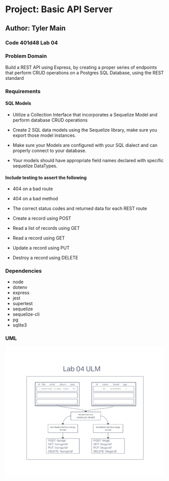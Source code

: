 # Project: Basic API Server

## Author: Tyler Main

### Code 401d48 Lab 04

### Problem Domain

Build a REST API using Express, by creating a proper series of endpoints that perform CRUD operations on a Postgres SQL Database, using the REST standard

### Requirements

#### SQL Models

- Utilize a Collection Interface that incorporates a Sequelize Model and perform database CRUD operations

- Create 2 SQL data models using the Sequelize library, make sure you export those model instances.

- Make sure your Models are configured with your SQL dialect and can properly connect to your database.

- Your models should have appropriate field names declared with specific sequelize DataTypes.

#### Include testing to assert the following

- 404 on a bad route

- 404 on a bad method

- The correct status codes and returned data for each REST route

- Create a record using POST

- Read a list of records using GET

- Read a record using GET

- Update a record using PUT

- Destroy a record using DELETE

### Dependencies

- node
- dotenv
- express
- jest
- supertest
- sequelize
- sequelize-cli
- pg
- sqlite3

### UML

![Lab 4 UML](./imgs/Lab04ULM.png)
